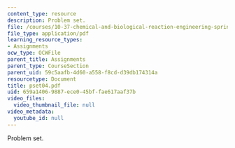 ```yaml
---
content_type: resource
description: Problem set.
file: /courses/10-37-chemical-and-biological-reaction-engineering-spring-2007/659a14069887ece045bffae617aaf37b_pset04.pdf
file_type: application/pdf
learning_resource_types:
- Assignments
ocw_type: OCWFile
parent_title: Assignments
parent_type: CourseSection
parent_uid: 59c5aafb-4d60-a558-f8cd-d39db174314a
resourcetype: Document
title: pset04.pdf
uid: 659a1406-9887-ece0-45bf-fae617aaf37b
video_files:
  video_thumbnail_file: null
video_metadata:
  youtube_id: null
---
```

Problem set.

